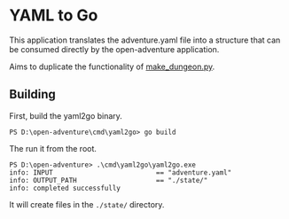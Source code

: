 # YAML to Go
This application translates the adventure.yaml file into a structure that can be consumed directly by the open-adventure application.

Aims to duplicate the functionality of
[make_dungeon.py](https://gitlab.com/esr/open-adventure/blob/master/make_dungeon.py).

## Building

First, build the yaml2go binary.

    PS D:\open-adventure\cmd\yaml2go> go build

The run it from the root.

    PS D:\open-adventure> .\cmd\yaml2go\yaml2go.exe
    info: INPUT                          == "adventure.yaml"
    info: OUTPUT_PATH                    == "./state/"
    info: completed successfully

It will create files in the `./state/` directory.